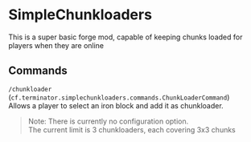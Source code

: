 # SimpleChunkloaders

This is a super basic forge mod, capable of keeping chunks loaded for players when they are online

## Commands
`/chunkloader` (`cf.terminator.simplechunkloaders.commands.ChunkLoaderCommand`)<br>
Allows a player to select an iron block and add it as chunkloader.

>Note: There is currently no configuration option.<br>
The current limit is 3 chunkloaders, each covering 3x3 chunks